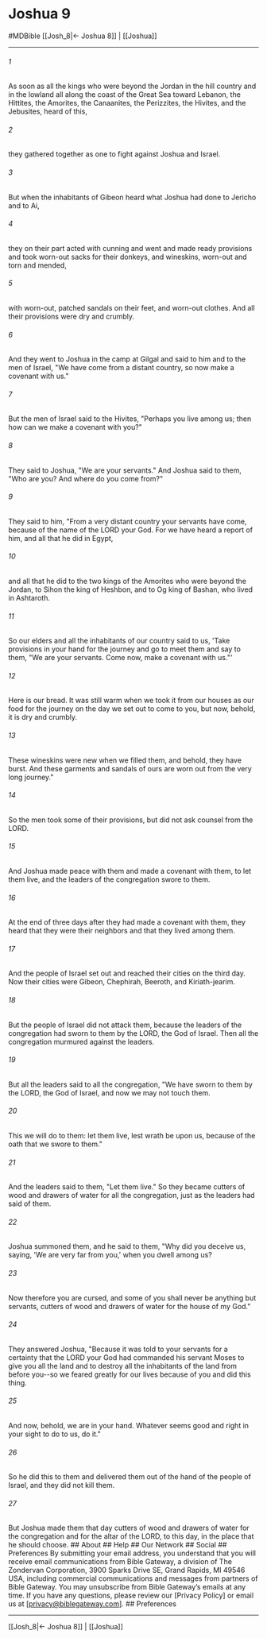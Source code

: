 # Joshua 9
#MDBible
[[Josh_8|← Joshua 8]] | [[Joshua]]

***


###### 1 
As soon as all the kings who were beyond the Jordan in the hill country and in the lowland all along the coast of the Great Sea toward Lebanon, the Hittites, the Amorites, the Canaanites, the Perizzites, the Hivites, and the Jebusites, heard of this, 

###### 2 
they gathered together as one to fight against Joshua and Israel. 

###### 3 
But when the inhabitants of Gibeon heard what Joshua had done to Jericho and to Ai, 

###### 4 
they on their part acted with cunning and went and made ready provisions and took worn-out sacks for their donkeys, and wineskins, worn-out and torn and mended, 

###### 5 
with worn-out, patched sandals on their feet, and worn-out clothes. And all their provisions were dry and crumbly. 

###### 6 
And they went to Joshua in the camp at Gilgal and said to him and to the men of Israel, "We have come from a distant country, so now make a covenant with us." 

###### 7 
But the men of Israel said to the Hivites, "Perhaps you live among us; then how can we make a covenant with you?" 

###### 8 
They said to Joshua, "We are your servants." And Joshua said to them, "Who are you? And where do you come from?" 

###### 9 
They said to him, "From a very distant country your servants have come, because of the name of the LORD your God. For we have heard a report of him, and all that he did in Egypt, 

###### 10 
and all that he did to the two kings of the Amorites who were beyond the Jordan, to Sihon the king of Heshbon, and to Og king of Bashan, who lived in Ashtaroth. 

###### 11 
So our elders and all the inhabitants of our country said to us, 'Take provisions in your hand for the journey and go to meet them and say to them, "We are your servants. Come now, make a covenant with us."' 

###### 12 
Here is our bread. It was still warm when we took it from our houses as our food for the journey on the day we set out to come to you, but now, behold, it is dry and crumbly. 

###### 13 
These wineskins were new when we filled them, and behold, they have burst. And these garments and sandals of ours are worn out from the very long journey." 

###### 14 
So the men took some of their provisions, but did not ask counsel from the LORD. 

###### 15 
And Joshua made peace with them and made a covenant with them, to let them live, and the leaders of the congregation swore to them. 

###### 16 
At the end of three days after they had made a covenant with them, they heard that they were their neighbors and that they lived among them. 

###### 17 
And the people of Israel set out and reached their cities on the third day. Now their cities were Gibeon, Chephirah, Beeroth, and Kiriath-jearim. 

###### 18 
But the people of Israel did not attack them, because the leaders of the congregation had sworn to them by the LORD, the God of Israel. Then all the congregation murmured against the leaders. 

###### 19 
But all the leaders said to all the congregation, "We have sworn to them by the LORD, the God of Israel, and now we may not touch them. 

###### 20 
This we will do to them: let them live, lest wrath be upon us, because of the oath that we swore to them." 

###### 21 
And the leaders said to them, "Let them live." So they became cutters of wood and drawers of water for all the congregation, just as the leaders had said of them. 

###### 22 
Joshua summoned them, and he said to them, "Why did you deceive us, saying, 'We are very far from you,' when you dwell among us? 

###### 23 
Now therefore you are cursed, and some of you shall never be anything but servants, cutters of wood and drawers of water for the house of my God." 

###### 24 
They answered Joshua, "Because it was told to your servants for a certainty that the LORD your God had commanded his servant Moses to give you all the land and to destroy all the inhabitants of the land from before you--so we feared greatly for our lives because of you and did this thing. 

###### 25 
And now, behold, we are in your hand. Whatever seems good and right in your sight to do to us, do it." 

###### 26 
So he did this to them and delivered them out of the hand of the people of Israel, and they did not kill them. 

###### 27 
But Joshua made them that day cutters of wood and drawers of water for the congregation and for the altar of the LORD, to this day, in the place that he should choose. ## About ## Help ## Our Network ## Social ## Preferences By submitting your email address, you understand that you will receive email communications from Bible Gateway, a division of The Zondervan Corporation, 3900 Sparks Drive SE, Grand Rapids, MI 49546 USA, including commercial communications and messages from partners of Bible Gateway. You may unsubscribe from Bible Gateway&rsquo;s emails at any time. If you have any questions, please review our [Privacy Policy] or email us at [privacy@biblegateway.com]. ## Preferences

***

[[Josh_8|← Joshua 8]] | [[Joshua]]
